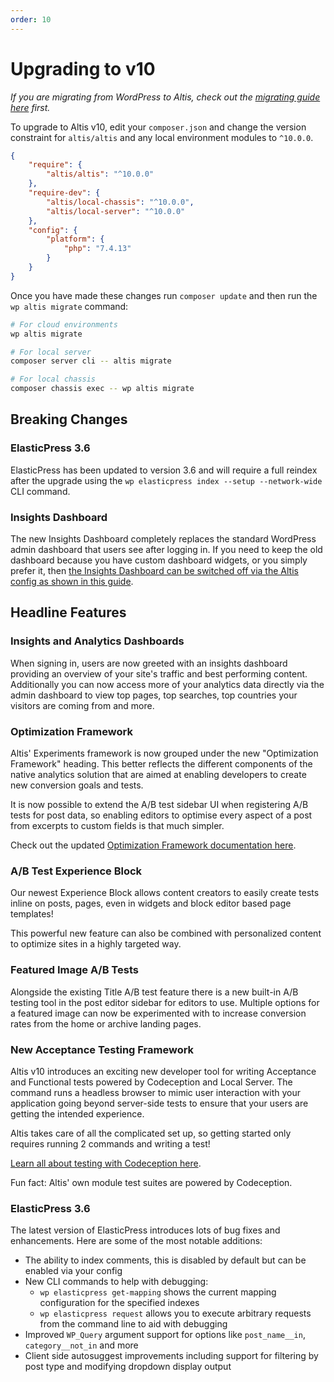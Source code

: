 ```yaml
---
order: 10
---
```

# Upgrading to v10

_If you are migrating from WordPress to Altis, check out the [migrating guide here](../migrating-from-wordpress.md) first._

To upgrade to Altis v10, edit your `composer.json` and change the version constraint for `altis/altis` and any local environment modules to `^10.0.0`.

```json
{
	"require": {
		"altis/altis": "^10.0.0"
	},
	"require-dev": {
		"altis/local-chassis": "^10.0.0",
		"altis/local-server": "^10.0.0"
	},
	"config": {
		"platform": {
			"php": "7.4.13"
		}
	}
}
```

Once you have made these changes run `composer update` and then run the `wp altis migrate` command:

```sh
# For cloud environments
wp altis migrate

# For local server
composer server cli -- altis migrate

# For local chassis
composer chassis exec -- wp altis migrate
```

## Breaking Changes

### ElasticPress 3.6

ElasticPress has been updated to version 3.6 and will require a full reindex after the upgrade using the `wp elasticpress index --setup --network-wide` CLI command.

### Insights Dashboard

The new Insights Dashboard completely replaces the standard WordPress admin dashboard that users see after logging in. If you need to keep the old dashboard because you have custom dashboard widgets, or you simply prefer it, then [the Insights Dashboard can be switched off via the Altis config as shown in this guide](docs://analytics/native/README.md#dashboards).

## Headline Features

### Insights and Analytics Dashboards

When signing in, users are now greeted with an insights dashboard providing an overview of your site's traffic and best performing content. Additionally you can now access more of your analytics data directly via the admin dashboard to view top pages, top searches, top countries your visitors are coming from and more.

### Optimization Framework

Altis' Experiments framework is now grouped under the new "Optimization Framework" heading. This better reflects the different components of the native analytics solution that are aimed at enabling developers to create new conversion goals and tests.

It is now possible to extend the A/B test sidebar UI when registering A/B tests for post data, so enabling editors to optimise every aspect of a post from excerpts to custom fields is that much simpler.

Check out the updated [Optimization Framework documentation here](docs://analytics/optimization-framework/README.md).

### A/B Test Experience Block

Our newest Experience Block allows content creators to easily create tests inline on posts, pages, even in widgets and block editor based page templates!

This powerful new feature can also be combined with personalized content to optimize sites in a highly targeted way.

### Featured Image A/B Tests

Alongside the existing Title A/B test feature there is a new built-in A/B testing tool in the post editor sidebar for editors to use. Multiple options for a featured image can now be experimented with to increase conversion rates from the home or archive landing pages.

### New Acceptance Testing Framework

Altis v10 introduces an exciting new developer tool for writing Acceptance and Functional tests powered by Codeception and Local Server. The command runs a headless browser to mimic user interaction with your application going beyond server-side tests to ensure that your users are getting the intended experience.

Altis takes care of all the complicated set up, so getting started only requires running 2 commands and writing a test!

[Learn all about testing with Codeception here](docs://dev-tools/testing-with-codeception.md).

Fun fact: Altis' own module test suites are powered by Codeception.

### ElasticPress 3.6

The latest version of ElasticPress introduces lots of bug fixes and enhancements. Here are some of the most notable additions:

- The ability to index comments, this is disabled by default but can be enabled via your config
- New CLI commands to help with debugging:
  - `wp elasticpress get-mapping` shows the current mapping configuration for the specified indexes
  - `wp elasticpress request` allows you to execute arbitrary requests from the command line to aid with debugging
- Improved `WP_Query` argument support for options like `post_name__in`, `category__not_in` and more
- Client side autosuggest improvements including support for filtering by post type and modifying dropdown display output
